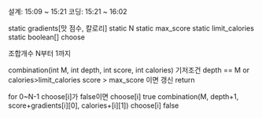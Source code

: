 설계: 15:09 ~ 15:21
코딩: 15:21 ~ 16:02

static gradients[맛 점수, 칼로리]
static N
static max_score
static limit_calories
static boolean[] choose

조합개수 N부터 1까지

combination(int M, int depth, int score, int calories)
기저조건
depth == M or calories>limit_calories
score > max_score 이면 갱신
return

for 0~N-1
choose[i]가 false이면
choose[i] true
combination(M, depth+1, score+gradients[i][0], calories+[i][1])
choose[i] false